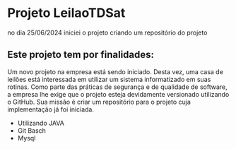 # Projeto LeilaoTDSat
no dia 25/06/2024 iniciei o projeto criando um repositório do projeto
## Este projeto tem por finalidades:
Um novo projeto na empresa está sendo iniciado. Desta vez, uma casa
de leilões está interessada em utilizar um sistema informatizado em suas
rotinas. Como parte das práticas de segurança e de qualidade de
software, a empresa lhe exige que o projeto esteja devidamente
versionado utilizando o GitHub. Sua missão é criar um repositório para o
projeto cuja implementação já foi iniciada.
- Utilizando JAVA
- Git Basch
- Mysql
